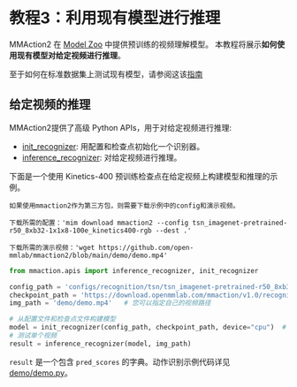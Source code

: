 # 教程3：利用现有模型进行推理

MMAction2 在 [Model Zoo](../modelzoo.md) 中提供预训练的视频理解模型。
本教程将展示**如何使用现有模型对给定视频进行推理**。

至于如何在标准数据集上测试现有模型，请参阅这该[指南](./train_test.md#test)

## 给定视频的推理

MMAction2提供了高级 Python APIs，用于对给定视频进行推理:

- [init_recognizer](mmaction.apis.init_recognizer): 用配置和检查点初始化一个识别器。
- [inference_recognizer](mmaction.apis.inference_recognizer): 对给定视频进行推理。

下面是一个使用 Kinetics-400 预训练检查点在给定视频上构建模型和推理的示例。

```{note}
如果使用mmaction2作为第三方包，则需要下载示例中的config和演示视频。

下载所需的配置：'mim download mmaction2 --config tsn_imagenet-pretrained-r50_8xb32-1x1x8-100e_kinetics400-rgb --dest .'

下载所需的演示视频：'wget https://github.com/open-mmlab/mmaction2/blob/main/demo/demo.mp4'
```

```python
from mmaction.apis import inference_recognizer, init_recognizer

config_path = 'configs/recognition/tsn/tsn_imagenet-pretrained-r50_8xb32-1x1x8-100e_kinetics400-rgb.py'
checkpoint_path = 'https://download.openmmlab.com/mmaction/v1.0/recognition/tsn/tsn_imagenet-pretrained-r50_8xb32-1x1x8-100e_kinetics400-rgb/tsn_imagenet-pretrained-r50_8xb32-1x1x8-100e_kinetics400-rgb_20220906-2692d16c.pth' # 可以是本地路径
img_path = 'demo/demo.mp4'   # 您可以指定自己的视频路径

# 从配置文件和检查点文件构建模型
model = init_recognizer(config_path, checkpoint_path, device="cpu")  # 也可以是 'cuda:0'
# 测试单个视频
result = inference_recognizer(model, img_path)
```

`result` 是一个包含 `pred_scores` 的字典。动作识别示例代码详见 [demo/demo.py](https://github.com/open-mmlab/mmaction2/blob/main/demo/demo.py)。
